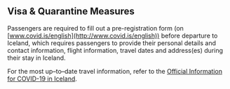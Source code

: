 ## Visa & Quarantine Measures

Passengers are required to fill out a pre-registration form (on [www.covid.is/english](http://www.covid.is/english)) before departure to Iceland, which requires passengers to provide their personal details and contact information, flight information, travel dates and address(es) during their stay in Iceland.

For the most up–to–date travel information, refer to the [Official Information for COVID-19 in Iceland](https://www.covid.is/english).